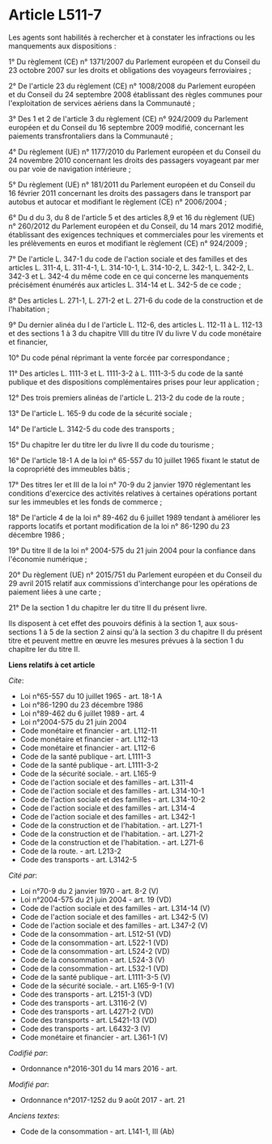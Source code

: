 # Article L511-7

Les agents sont habilités à rechercher et à constater les infractions ou les manquements aux dispositions : 

1° Du règlement (CE) n° 1371/2007 du Parlement européen et du Conseil du 23 octobre 2007 sur les droits et obligations des
voyageurs ferroviaires ; 

2° De l'article 23 du règlement (CE) n° 1008/2008 du Parlement européen et du Conseil du 24 septembre 2008 établissant des
règles communes pour l'exploitation de services aériens dans la Communauté ; 

3° Des 1 et 2 de l'article 3 du règlement (CE) n° 924/2009 du Parlement européen et du Conseil du 16 septembre 2009 modifié,
concernant les paiements transfrontaliers dans la Communauté ; 

4° Du règlement (UE) n° 1177/2010 du Parlement européen et du Conseil du 24 novembre 2010 concernant les droits des passagers
voyageant par mer ou par voie de navigation intérieure ; 

5° Du règlement (UE) n° 181/2011 du Parlement européen et du Conseil du 16 février 2011 concernant les droits des passagers
dans le transport par autobus et autocar et modifiant le règlement (CE) n° 2006/2004 ; 

6° Du d du 3, du 8 de l'article 5 et des articles 8,9 et 16 du règlement (UE) n° 260/2012 du Parlement européen et du
Conseil, du 14 mars 2012 modifié, établissant des exigences techniques et commerciales pour les virements et les prélèvements
en euros et modifiant le règlement (CE) n° 924/2009 ; 

7° De l'article L. 347-1 du code de l'action sociale et des familles et des articles L. 311-4, L. 311-4-1, L. 314-10-1, L.
314-10-2, L. 342-1, L. 342-2, L. 342-3 et L. 342-4 du même code en ce qui concerne les manquements précisément énumérés aux
articles L. 314-14 et L. 342-5 de ce code ; 

8° Des articles L. 271-1, L. 271-2 et L. 271-6 du code de la construction et de l'habitation ; 

9° Du dernier alinéa du I de l'article L. 112-6, des articles L. 112-11 à L. 112-13 et des sections 1 à 3 du chapitre VIII du
titre IV du livre V du code monétaire et financier, 

10° Du code pénal réprimant la vente forcée par correspondance ; 

11° Des articles L. 1111-3 et L. 1111-3-2 à L. 1111-3-5 du code de la santé publique et des dispositions complémentaires
prises pour leur application ; 

12° Des trois premiers alinéas de l'article L. 213-2 du code de la route ; 

13° De l'article L. 165-9 du code de la sécurité sociale ; 

14° De l'article L. 3142-5 du code des transports ; 

15° Du chapitre Ier du titre Ier du livre II du code du tourisme ; 

16° De l'article 18-1 A de la loi n° 65-557 du 10 juillet 1965 fixant le statut de la copropriété des immeubles bâtis ; 

17° Des titres Ier et III de la loi n° 70-9 du 2 janvier 1970 réglementant les conditions d'exercice des activités relatives
à certaines opérations portant sur les immeubles et les fonds de commerce ; 

18° De l'article 4 de la loi n° 89-462 du 6 juillet 1989 tendant à améliorer les rapports locatifs et portant modification de
la loi n° 86-1290 du 23 décembre 1986 ; 

19° Du titre II de la loi n° 2004-575 du 21 juin 2004 pour la confiance dans l'économie numérique ; 

20° Du règlement (UE) n° 2015/751 du Parlement européen et du Conseil du 29 avril 2015 relatif aux commissions d'interchange
pour les opérations de paiement liées à une carte ; 

21° De la section 1 du chapitre Ier du titre II du présent livre. 

Ils disposent à cet effet des pouvoirs définis à la section 1, aux sous-sections 1 à 5 de la section 2 ainsi qu'à la section
3 du chapitre II du présent titre et peuvent mettre en œuvre les mesures prévues à la section 1 du chapitre Ier du titre II.

**Liens relatifs à cet article**

_Cite_:

  - Loi n°65-557 du 10 juillet 1965 - art. 18-1 A
  - Loi n°86-1290 du 23 décembre 1986
  - Loi n°89-462 du 6 juillet 1989 - art. 4
  - Loi n°2004-575 du 21 juin 2004
  - Code monétaire et financier - art. L112-11
  - Code monétaire et financier - art. L112-13
  - Code monétaire et financier - art. L112-6
  - Code de la santé publique - art. L1111-3
  - Code de la santé publique - art. L1111-3-2
  - Code de la sécurité sociale. - art. L165-9
  - Code de l'action sociale et des familles - art. L311-4
  - Code de l'action sociale et des familles - art. L314-10-1
  - Code de l'action sociale et des familles - art. L314-10-2
  - Code de l'action sociale et des familles - art. L314-4
  - Code de l'action sociale et des familles - art. L342-1
  - Code de la construction et de l'habitation. - art. L271-1
  - Code de la construction et de l'habitation. - art. L271-2
  - Code de la construction et de l'habitation. - art. L271-6
  - Code de la route. - art. L213-2
  - Code des transports - art. L3142-5

_Cité par_:

  - Loi n°70-9 du 2 janvier 1970 - art. 8-2 (V)
  - Loi n°2004-575 du 21 juin 2004 - art. 19 (VD)
  - Code de l'action sociale et des familles - art. L314-14 (V)
  - Code de l'action sociale et des familles - art. L342-5 (V)
  - Code de l'action sociale et des familles - art. L347-2 (V)
  - Code de la consommation - art. L512-51 (VD)
  - Code de la consommation - art. L522-1 (VD)
  - Code de la consommation - art. L524-2 (VD)
  - Code de la consommation - art. L524-3 (V)
  - Code de la consommation - art. L532-1 (VD)
  - Code de la santé publique - art. L1111-3-5 (V)
  - Code de la sécurité sociale. - art. L165-9-1 (V)
  - Code des transports - art. L2151-3 (VD)
  - Code des transports - art. L3116-2 (V)
  - Code des transports - art. L4271-2 (VD)
  - Code des transports - art. L5421-13 (VD)
  - Code des transports - art. L6432-3 (V)
  - Code monétaire et financier - art. L361-1 (V)

_Codifié par_:

  - Ordonnance n°2016-301 du 14 mars 2016 - art.

_Modifié par_:

  - Ordonnance n°2017-1252 du 9 août 2017 - art. 21

_Anciens textes_:

  - Code de la consommation - art. L141-1, III (Ab)
